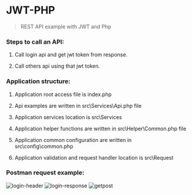 # JWT-PHP


> REST API example with JWT and Php

### Steps to call an API:

1. Call login api and get jwt token from response.

2. Call others api using that jwt token.

### Application structure:

1. Application root access file is index.php

2. Api examples are written in src\Services\Api.php file 

3. Application services location is src\Services

4. Application helper functions are written in src\Helper\Common.php file

5. Application common configuration are written in src\config\common.php

6. Application validation and request handler location is src\Request

### Postman request example:

![login-header](https://github.com/Md-Razu-Haolader/JWT-PHP/examples/login-header.PNG 'login-header')
![login-response](https://github.com/Md-Razu-Haolader/JWT-PHP/examples/login-response.PNG 'login-response')
![getpost](https://github.com/Md-Razu-Haolader/JWT-PHP/examples/getpost.PNG 'getpost')
